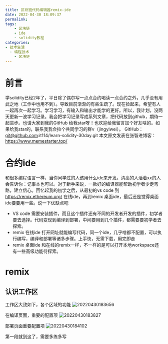 ```yaml
---
title: 区块链代码编辑器remix-ide
date: 2022-04-30 18:09:37
permalink:
tags:
    - 区块链
    - ide
    - solidity教程
categories:
- 技术生活
  - 编程技术
    - 区块链
---
```


# 前言
学solidity已经2年了，平日除了偶尔写一点点合约喝读一点合约之外，几乎没有用武之地（工作中也用不到）。导致目前渐渐的有些生疏了。现在捡起来，希望有人一起再次一起学习。学习学习，有输入和输出才能学的更好。所以，我计划，没两天更新一波学习记录。我会把学习记录写成系列文章，把代码放到github，期待一起进步。也请大家到我的GitHub 给我star呀！也欢迎给我留言加个好友啥的。如果给我star的，联系我我会拉个共同学习的群v（jingyiwei）。
GitHub：git@github.com:it114/learn-solidity-30day.git
本文原文发表在张智进博客：https://www.memestarter.top/


# 合约ide
和很多编程语言一样，当你问学过的人该用什么ide来开发。清高的人活着xx的人会告诉你：记事本也可以。对于新手来说，一款好的编译器能帮助初学者少走弯路，建立信心。回忆起我的初学之后，从最初的vs code 到 https://remix.ethereum.org/ 在线ide，再到remix 桌面ide，最后还是觉得桌面ide要要用一些。说一下优缺点吧 
- VS code
需要安装插件，而且这个插件还有不同的开发者开发的插件，初学者要去选择。代码变现到编译到部署，中间要用到几个插件，都需要要初学者去探索。
- remix 在线ide 
打开网址就能编写代码，同一个ide，几乎啥都不配置，可以执行编写，编译和部署等诸多步骤。上手快，无需下载，用完即走
- remix 桌面ide
和在线的remix一样，不一样的是可以打开本地workspace还有一些高级功能待探索。


# remix
## 认识工作区
工作区大致如下，各个区域的功能
![20220430183656](https://cdn.jsdelivr.net/gh/it114/blogcdn@master/blog/images20220430183656.png)

在编译页面，重要的配置项
![20220430183827](https://cdn.jsdelivr.net/gh/it114/blogcdn@master/blog/images20220430183827.png)

部署页面重要配置项
![20220430184102](https://cdn.jsdelivr.net/gh/it114/blogcdn@master/blog/images20220430184102.png)


第一段就到这了，需要多练多写